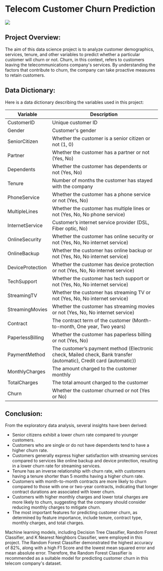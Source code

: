 # Telecom Customer Churn Prediction
![](https://miro.medium.com/v2/resize:fit:795/0*8Iu_eymr6eR-YuQw)
## Project Overview:

The aim of this data science project is to analyze customer demographics, services, tenure, and other variables to predict whether a particular customer will churn or not. Churn, in this context, refers to customers leaving the telecommunications company's services. By understanding the factors that contribute to churn, the company can take proactive measures to retain customers.

## Data Dictionary:

Here is a data dictionary describing the variables used in this project:

| Variable         | Description                                                |
|------------------|------------------------------------------------------------|
| CustomerID       | Unique customer ID                                         |
| Gender           | Customer's gender                                          |
| SeniorCitizen    | Whether the customer is a senior citizen or not (1, 0)     |
| Partner          | Whether the customer has a partner or not (Yes, No)        |
| Dependents       | Whether the customer has dependents or not (Yes, No)       |
| Tenure           | Number of months the customer has stayed with the company  |
| PhoneService     | Whether the customer has a phone service or not (Yes, No)  |
| MultipleLines    | Whether the customer has multiple lines or not (Yes, No, No phone service) |
| InternetService  | Customer’s internet service provider (DSL, Fiber optic, No) |
| OnlineSecurity   | Whether the customer has online security or not (Yes, No, No internet service) |
| OnlineBackup     | Whether the customer has online backup or not (Yes, No, No internet service) |
| DeviceProtection | Whether the customer has device protection or not (Yes, No, No internet service) |
| TechSupport      | Whether the customer has tech support or not (Yes, No, No internet service) |
| StreamingTV      | Whether the customer has streaming TV or not (Yes, No, No internet service) |
| StreamingMovies  | Whether the customer has streaming movies or not (Yes, No, No internet service) |
| Contract         | The contract term of the customer (Month-to-month, One year, Two years) |
| PaperlessBilling | Whether the customer has paperless billing or not (Yes, No) |
| PaymentMethod    | The customer’s payment method (Electronic check, Mailed check, Bank transfer (automatic), Credit card (automatic)) |
| MonthlyCharges   | The amount charged to the customer monthly |
| TotalCharges     | The total amount charged to the customer |
| Churn            | Whether the customer churned or not (Yes or No) |

## Conclusion:

From the exploratory data analysis, several insights have been derived:

- Senior citizens exhibit a lower churn rate compared to younger customers.
- Customers who are single or do not have dependents tend to have a higher churn rate.
- Customers generally express higher satisfaction with streaming services compared to services like online backup and device protection, resulting in a lower churn rate for streaming services.
- Tenure has an inverse relationship with churn rate, with customers having a tenure shorter than 5 months having a higher churn rate.
- Customers with month-to-month contracts are more likely to churn compared to those with one or two-year contracts, indicating that longer contract durations are associated with lower churn.
- Customers with higher monthly charges and lower total charges are more likely to churn, suggesting that the company should consider reducing monthly charges to mitigate churn.
- The most important features for predicting customer churn, as determined by feature importance, include tenure, contract type, monthly charges, and total charges.

Machine learning models, including Decision Tree Classifier, Random Forest Classifier, and K Nearest Neighbors Classifier, were employed in this project. The Random Forest Classifier demonstrated the highest accuracy of 82%, along with a high F1 Score and the lowest mean squared error and mean absolute error. Therefore, the Random Forest Classifier is recommended as a suitable model for predicting customer churn in this telecom company's dataset.

